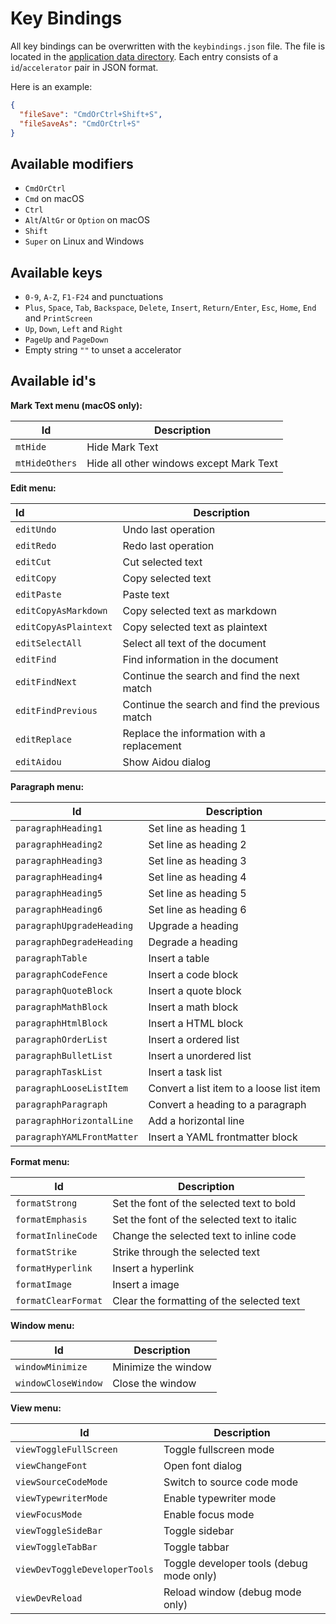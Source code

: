 # Key Bindings

All key bindings can be overwritten with the `keybindings.json` file. The file is located in the [application data directory](APPLICATION_DATA_DIRECTORY.md). Each entry consists of a `id`/`accelerator` pair in JSON format.

Here is an example:

```json
{
  "fileSave": "CmdOrCtrl+Shift+S",
  "fileSaveAs": "CmdOrCtrl+S"
}
```

## Available modifiers

- `CmdOrCtrl`
- `Cmd` on macOS
- `Ctrl`
- `Alt`/`AltGr` or `Option` on macOS
- `Shift`
- `Super` on Linux and Windows

## Available keys

- `0-9`, `A-Z`, `F1-F24` and punctuations
- `Plus`, `Space`, `Tab`, `Backspace`, `Delete`, `Insert`, `Return/Enter`, `Esc`, `Home`, `End` and `PrintScreen`
- `Up`, `Down`, `Left` and `Right`
- `PageUp` and `PageDown`
- Empty string `""` to unset a accelerator

## Available id's

**Mark Text menu (macOS only):**

| Id             | Description                             |
| -------------- | --------------------------------------- |
| `mtHide`       | Hide Mark Text                          |
| `mtHideOthers` | Hide all other windows except Mark Text |

**Edit menu:**

| Id                    | Description                                     |
|:--------------------- | ----------------------------------------------- |
| `editUndo`            | Undo last operation                             |
| `editRedo`            | Redo last operation                             |
| `editCut`             | Cut selected text                               |
| `editCopy`            | Copy selected text                              |
| `editPaste`           | Paste text                                      |
| `editCopyAsMarkdown`  | Copy selected text as markdown                  |
| `editCopyAsPlaintext` | Copy selected text as plaintext                 |
| `editSelectAll`       | Select all text of the document                 |
| `editFind`            | Find information in the document                |
| `editFindNext`        | Continue the search and find the next match     |
| `editFindPrevious`    | Continue the search and find the previous match |
| `editReplace`         | Replace the information with a replacement      |
| `editAidou`           | Show Aidou dialog                               |

**Paragraph menu:**

| Id                         | Description                              |
| -------------------------- | ---------------------------------------- |
| `paragraphHeading1`        | Set line as heading 1                    |
| `paragraphHeading2`        | Set line as heading 2                    |
| `paragraphHeading3`        | Set line as heading 3                    |
| `paragraphHeading4`        | Set line as heading 4                    |
| `paragraphHeading5`        | Set line as heading 5                    |
| `paragraphHeading6`        | Set line as heading 6                    |
| `paragraphUpgradeHeading`  | Upgrade a heading                        |
| `paragraphDegradeHeading`  | Degrade a heading                        |
| `paragraphTable`           | Insert a table                           |
| `paragraphCodeFence`       | Insert a code block                      |
| `paragraphQuoteBlock`      | Insert a quote block                     |
| `paragraphMathBlock`       | Insert a math block                      |
| `paragraphHtmlBlock`       | Insert a HTML block                      |
| `paragraphOrderList`       | Insert a ordered list                    |
| `paragraphBulletList`      | Insert a unordered list                  |
| `paragraphTaskList`        | Insert a task list                       |
| `paragraphLooseListItem`   | Convert a list item to a loose list item |
| `paragraphParagraph`       | Convert a heading to a paragraph          |
| `paragraphHorizontalLine`  | Add a horizontal line                    |
| `paragraphYAMLFrontMatter` | Insert a YAML frontmatter block          |

**Format menu:**

| Id                  | Description                                 |
| ------------------- | ------------------------------------------- |
| `formatStrong`      | Set the font of the selected text to bold   |
| `formatEmphasis`    | Set the font of the selected text to italic |
| `formatInlineCode`  | Change the selected text to inline code     |
| `formatStrike`      | Strike through the selected text            |
| `formatHyperlink`   | Insert a hyperlink                          |
| `formatImage`       | Insert a image                              |
| `formatClearFormat` | Clear the formatting of the selected text   |

**Window menu:**

| Id                  | Description         |
| ------------------- | ------------------- |
| `windowMinimize`    | Minimize the window |
| `windowCloseWindow` | Close the window    |

**View menu:**

| Id                            | Description                              |
| ----------------------------- | ---------------------------------------- |
| `viewToggleFullScreen`        | Toggle fullscreen mode                   |
| `viewChangeFont`              | Open font dialog                         |
| `viewSourceCodeMode`          | Switch to source code mode               |
| `viewTypewriterMode`          | Enable typewriter mode                   |
| `viewFocusMode`               | Enable focus mode                        |
| `viewToggleSideBar`           | Toggle sidebar                           |
| `viewToggleTabBar`            | Toggle tabbar                            |
| `viewDevToggleDeveloperTools` | Toggle developer tools (debug mode only) |
| `viewDevReload`               | Reload window (debug mode only)          |

